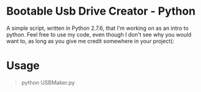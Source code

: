 Bootable Usb Drive Creator - Python
==============================

A simple script, written in Python 2.7.6, that I'm working on as an intro to python. Feel free to use my code, even though I don't see why you would want to, as long as you give me credit somewhere in your project(:

Usage
==============================
> python USBMaker.py
